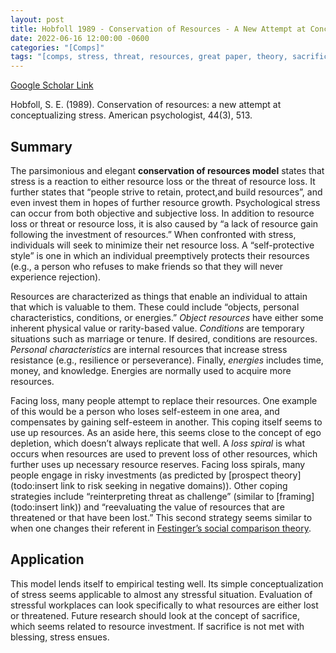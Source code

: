 ```yaml
---
layout: post
title: Hobfoll 1989 - Conservation of Resources - A New Attempt at Conceptualizing Stress
date: 2022-06-16 12:00:00 -0600
categories: "[Comps]"
tags: "[comps, stress, threat, resources, great paper, theory, sacrifice, theory]"
---
```


[Google Scholar Link](https://scholar.google.com/scholar?hl=en&as_sdt=0%2C45&q=Conservation+of+resources%3A+a+new+attempt+at+conceptualizing+stress.&btnG=)

Hobfoll, S. E. (1989). Conservation of resources: a new attempt at conceptualizing stress. American psychologist, 44(3), 513.

## Summary
The parsimonious and elegant **conservation of resources model** states that stress is a reaction to either resource loss or the threat of resource loss.  It further states that “people strive to retain, protect,and build resources”, and even invest them in hopes of further resource growth.  Psychological stress can occur from both objective and subjective loss.  In addition to resource loss or threat or resource loss, it is also caused by “a lack of resource gain following the investment of resources.”  When confronted with stress, individuals will seek to minimize their net resource loss.  A “self-protective style” is one in which an individual  preemptively protects their resources (e.g., a person who refuses to make friends so that they will never experience rejection).

 Resources are characterized as things that enable an individual to attain that which is valuable to them.  These could include “objects, personal characteristics, conditions, or energies.”  _Object resources_ have either some inherent physical value or rarity-based value.  _Conditions_ are temporary situations such as marriage or tenure.  If desired, conditions are resources.  _Personal characteristics_ are internal resources that increase stress resistance (e.g., resilience or perseverance).  Finally, _energies_ includes time, money, and knowledge.  Energies are normally used to acquire more resources.

Facing loss, many people attempt to replace their resources.  One example of this would be a person who loses self-esteem in one area, and compensates by gaining self-esteem in another.  This coping itself seems to use up resources.  As an aside here, this seems close to the concept of ego depletion, which doesn’t always replicate that well.  A _loss spiral_ is what occurs when resources are used to prevent loss of other resources, which further uses up necessary resource reserves.  Facing loss spirals, many people engage in risky investments (as predicted by [prospect theory](todo:insert link to risk seeking in negative domains)).  Other coping strategies include “reinterpreting threat as challenge” (similar to [framing](todo:insert link)) and “reevaluating the value of resources that are threatened or that have been lost.”  This second strategy seems similar to when one changes their referent in [Festinger’s social comparison theory](todo:link).

## Application
This model lends itself to empirical testing well.  Its simple conceptualization of stress seems applicable to almost any stressful situation.  Evaluation of stressful workplaces can look specifically to what resources are either lost or threatened.  Future research should look at the concept of sacrifice, which seems related to resource investment.  If sacrifice is not met with blessing, stress ensues.
